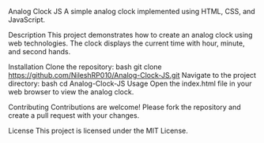 Analog Clock JS
A simple analog clock implemented using HTML, CSS, and JavaScript.

Description
This project demonstrates how to create an analog clock using web technologies. The clock displays the current time with hour, minute, and second hands.

Installation
Clone the repository:
bash
git clone https://github.com/NileshRP010/Analog-Clock-JS.git
Navigate to the project directory:
bash
cd Analog-Clock-JS
Usage
Open the index.html file in your web browser to view the analog clock.

Contributing
Contributions are welcome! Please fork the repository and create a pull request with your changes.

License
This project is licensed under the MIT License.
